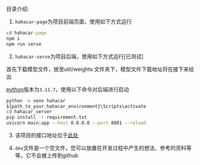 目录介绍:

1. `hahacar-page`为项目前端页面，使用如下方式运行
``` cmd
cd hahacar-page
npm i
npm run serve
```

2. `hahacar-serve`为项目后端，使用如下方式运行[已测试]

首先下载模型文件，放至util/weights 文件夹下，模型文件下载地址将在接下来给出

[python](https://www.python.org/downloads/release/python-3117/)版本为`3.11.7`，使用以下命令对后端进行启动
``` cmd
python -m venv hahacar
${path_to_your_hahacar_environment}\Scripts\activate
cd hahacar_server
pip install -r requirement.txt
uvicorn main:app --host 0.0.0.0 --port 8081 --reload
```


3. 该项目的接口地址位于[此处](https://apifox.com/apidoc/shared-4d9bbf09-7f74-4266-9663-eef4bc1aceb6)

4. `dev`文件是一个空文件，您可以放置在开发过程中产生的想法、参考的资料等等，它不会被上传到github



  
   



